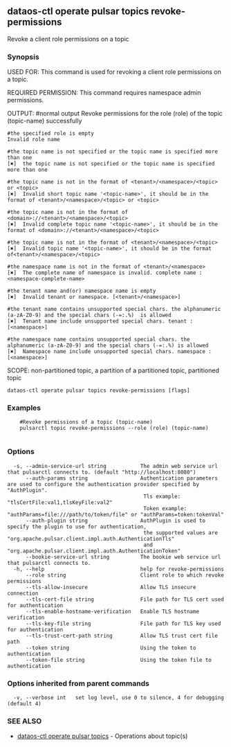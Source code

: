 ## dataos-ctl operate pulsar topics revoke-permissions

Revoke a client role permissions on a topic

### Synopsis

USED FOR:
    This command is used for revoking a client role permissions on a topic.

REQUIRED PERMISSION:
    This command requires namespace admin permissions.

OUTPUT:
    #normal output
    Revoke permissions for the role (role) of the topic (topic-name) successfully
    

    #the specified role is empty
    Invalid role name

    #the topic name is not specified or the topic name is specified more than one
    [✖]  the topic name is not specified or the topic name is specified more than one

    #the topic name is not in the format of <tenant>/<namespace>/<topic> or <topic>
    [✖]  Invalid short topic name '<topic-name>', it should be in the format of <tenant>/<namespace>/<topic> or <topic>

    #the topic name is not in the format of <domain>://<tenant>/<namespace>/<topic>
    [✖]  Invalid complete topic name '<topic-name>', it should be in the format of <domain>://<tenant>/<namespace>/<topic>

    #the topic name is not in the format of <tenant>/<namespace>/<topic>
    [✖]  Invalid topic name '<topic-name>', it should be in the format of<tenant>/<namespace>/<topic>

    #the namespace name is not in the format of <tenant>/<namespace>
    [✖]  The complete name of namespace is invalid. complete name : <namespace-complete-name>

    #the tenant name and(or) namespace name is empty
    [✖]  Invalid tenant or namespace. [<tenant>/<namespace>]

    #the tenant name contains unsupported special chars. the alphanumeric (a-zA-Z0-9) and the special chars (-=:.%)  is allowed
    [✖]  Tenant name include unsupported special chars. tenant : [<namespace>]

    #the namespace name contains unsupported special chars. the  alphanumeric (a-zA-Z0-9) and the special chars (-=:.%) is allowed
    [✖]  Namespace name include unsupported special chars. namespace : [<namespace>]

SCOPE:
    non-partitioned topic, a partition of a partitioned topic, partitioned topic



```
dataos-ctl operate pulsar topics revoke-permissions [flags]
```

### Examples

```
    #Revoke permissions of a topic (topic-name)
    pulsarctl topic revoke-permissions --role (role) (topic-name)


```

### Options

```
  -s, --admin-service-url string           The admin web service url that pulsarctl connects to. (default "http://localhost:8080")
      --auth-params string                 Authentication parameters are used to configure the authentication provider specified by "AuthPlugin".
                                            Tls example: "tlsCertFile:val1,tlsKeyFile:val2"
                                            Token example: "authParams=file:///path/to/token/file" or "authParams=token:tokenVal"
      --auth-plugin string                 AuthPlugin is used to specify the plugin to use for authentication,
                                            the supported values are "org.apache.pulsar.client.impl.auth.AuthenticationTls"
                                            and "org.apache.pulsar.client.impl.auth.AuthenticationToken"
      --bookie-service-url string          The bookie web service url that pulsarctl connects to.
  -h, --help                               help for revoke-permissions
      --role string                        Client role to which revoke permissions
      --tls-allow-insecure                 Allow TLS insecure connection
      --tls-cert-file string               File path for TLS cert used for authentication
      --tls-enable-hostname-verification   Enable TLS hostname verification
      --tls-key-file string                File path for TLS key used for authentication
      --tls-trust-cert-path string         Allow TLS trust cert file path
      --token string                       Using the token to authentication
      --token-file string                  Using the token file to authentication
```

### Options inherited from parent commands

```
  -v, --verbose int   set log level, use 0 to silence, 4 for debugging (default 4)
```

### SEE ALSO

* [dataos-ctl operate pulsar topics](dataos-ctl_operate_pulsar_topics.md)	 - Operations about topic(s)


